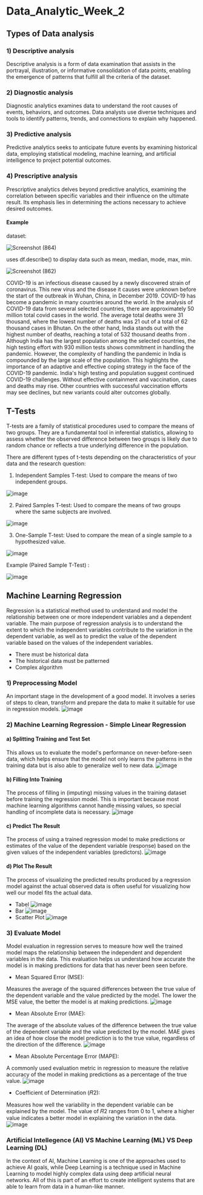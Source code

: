 # Data_Analytic_Week_2
## Types of Data analysis
### 1) Descriptive analysis
Descriptive analysis is a form of data examination that assists in the portrayal, illustration, or informative consolidation of data points, enabling the emergence of patterns that fulfill all the criteria of the dataset.

### 2) Diagnostic analysis
Diagnostic analytics examines data to understand the root causes of events, behaviors, and outcomes. Data analysts use diverse techniques and tools to identify patterns, trends, and connections to explain why happened.

### 3) Predictive analysis
Predictive analytics seeks to anticipate future events by examining historical data, employing statistical modeling, machine learning, and artificial intelligence to project potential outcomes.

### 4) Prescriptive analysis
Prescriptive analytics delves beyond predictive analytics, examining the correlation between specific variables and their influence on the ultimate result. Its emphasis lies in determining the actions necessary to achieve desired outcomes.

#### Example
dataset: 

![Screenshot (864)](https://github.com/ghiyatsalkadzim/Data_Analyst_Week_2/assets/134476980/f111d3d8-59cd-4ee7-aa5d-327003f6e309)

uses df.describe() to display data such as mean, median, mode, max, min.

![Screenshot (862)](https://github.com/ghiyatsalkadzim/Data_Analyst_Week_2/assets/134476980/d0c3f75c-4272-4446-a129-03762eba28cf)

COVID-19 is an infectious disease caused by a newly discovered strain of coronavirus. This new virus and the disease it causes were unknown before the start of the outbreak in Wuhan, China, in December 2019. COVID-19 has become a pandemic in many countries around the world. In the analysis of COVID-19 data from several selected countries, there are approximately 50 million total covid cases in the world. The average total deaths were 31 thousand, where the lowest number of deaths was 21 out of a total of 62 thousand cases in Bhutan. On the other hand, India stands out with the highest number of deaths, reaching a total of 532 thousand deaths from . Although India has the largest population among the selected countries, the high testing effort with 930 million tests shows commitment in handling the pandemic. However, the complexity of handling the pandemic in India is compounded by the large scale of the population. This highlights the importance of an adaptive and effective coping strategy in the face of the COVID-19 pandemic.
    India's high testing and population suggest continued COVID-19 challenges. Without effective containment and vaccination, cases and deaths may rise. Other countries with successful vaccination efforts may see declines, but new variants could alter outcomes globally.

## T-Tests
T-tests are a family of statistical procedures used to compare the means of two groups. They are a fundamental tool in inferential statistics, allowing to assess whether the observed difference between two groups is likely due to random chance or reflects a true underlying difference in the population.

There are different types of t-tests depending on the characteristics of your data and the research question:
1.	Independent Samples T-test: Used to compare the means of two independent groups.

![image](https://github.com/ghiyatsalkadzim/Data_Analyst_Week_2/assets/165742717/8620d7d2-d494-4280-ac3a-06e887421bf2)


2.	Paired Samples T-test: Used to compare the means of two groups where the same subjects are involved.

![image](https://github.com/ghiyatsalkadzim/Data_Analyst_Week_2/assets/165742717/90d4c591-e978-4ab3-9b57-703054476d57)


3.	One-Sample T-test: Used to compare the mean of a single sample to a hypothesized value.

![image](https://github.com/ghiyatsalkadzim/Data_Analyst_Week_2/assets/165742717/5410f66d-0bc1-4802-be46-7ad466fca897)


Example (Paired Sample T-Test) :

![image](https://github.com/ghiyatsalkadzim/Data_Analyst_Week_2/assets/165742717/26834e25-c6da-46e0-9281-222370b7deb4)



## Machine Learning Regression
Regression is a statistical method used to understand and model the relationship between one or more independent variables and a dependent variable. The main purpose of regression analysis is to understand the extent to which the independent variables contribute to the variation in the dependent variable, as well as to predict the value of the dependent variable based on the values of the independent variables.
- There must be historical data
- The historical data must be patterned
- Complex algorithm

### 1) Preprocessing Model
An important stage in the development of a good model. It involves a series of steps to clean, transform and prepare the data to make it suitable for use in regression models.
![image](https://github.com/ghiyatsalkadzim/Data_Analyst_Week_2/assets/165861920/ed81d80c-df45-4ebe-907d-2a26f12bbff8)

### 2) Machine Learning Regression - Simple Linear Regression
#### a) Splitting Training and Test Set
This allows us to evaluate the model's performance on never-before-seen data, which helps ensure that the model not only learns the patterns in the training data but is also able to generalize well to new data.
![image](https://github.com/ghiyatsalkadzim/Data_Analyst_Week_2/assets/165861920/873a6b67-e6f2-47f0-8cf5-826bf0dc6c6b)

#### b) Filling Into Training
The process of filling in (imputing) missing values in the training dataset before training the regression model. This is important because most machine learning algorithms cannot handle missing values, so special handling of incomplete data is necessary.
![image](https://github.com/ghiyatsalkadzim/Data_Analyst_Week_2/assets/165861920/c0a27bcb-8ed0-4d2f-a5f0-1d86b8e671ef)

#### c) Predict The Result
The process of using a trained regression model to make predictions or estimates of the value of the dependent variable (response) based on the given values of the independent variables (predictors).
![image](https://github.com/ghiyatsalkadzim/Data_Analyst_Week_2/assets/165861920/f11e0d32-f582-4ad1-9ffa-2cdf39c0c10f)

#### d) Plot The Result
The process of visualizing the predicted results produced by a regression model against the actual observed data is often useful for visualizing how well our model fits the actual data.
- Tabel
![image](https://github.com/ghiyatsalkadzim/Data_Analyst_Week_2/assets/165861920/fbdf5778-6e88-4063-97fd-b1cfa427e35b)
- Bar
![image](https://github.com/ghiyatsalkadzim/Data_Analyst_Week_2/assets/165861920/123b57f1-9ace-4815-864e-307cf200a8f2)
- Scatter Plot
![image](https://github.com/ghiyatsalkadzim/Data_Analyst_Week_2/assets/165861920/b86522ff-a836-41fe-9e8a-154aaae899e9)

### 3) Evaluate Model
Model evaluation in regression serves to measure how well the trained model maps the relationship between the independent and dependent variables in the data. This evaluation helps us understand how accurate the model is in making predictions for data that has never been seen before.

- Mean Squared Error (MSE):

Measures the average of the squared differences between the true value of the dependent variable and the value predicted by the model. The lower the MSE value, the better the model is at making predictions.
![image](https://github.com/ghiyatsalkadzim/Data_Analyst_Week_2/assets/165861920/9cf57bf8-0d67-400a-b580-7fae30cc33cd)

- Mean Absolute Error (MAE):

The average of the absolute values of the difference between the true value of the dependent variable and the value predicted by the model. MAE gives an idea of how close the model prediction is to the true value, regardless of the direction of the difference.
![image](https://github.com/ghiyatsalkadzim/Data_Analyst_Week_2/assets/165861920/dc14ccd0-d24f-4742-86ff-2fb514b91e66)

- Mean Absolute Percentage Error (MAPE):

A commonly used evaluation metric in regression to measure the relative accuracy of the model in making predictions as a percentage of the true value. 
![image](https://github.com/ghiyatsalkadzim/Data_Analyst_Week_2/assets/165861920/e96bdfb1-c96f-4452-b9ea-32d546d595d6)

- Coefficient of Determination (𝑅2):

Measures how well the variability in the dependent variable can be explained by the model. The value of 𝑅2 ranges from 0 to 1, where a higher value indicates a better model in explaining the variation in the data.
![image](https://github.com/ghiyatsalkadzim/Data_Analyst_Week_2/assets/165861920/fdba0b49-e7c4-4027-a34d-016133c9ae65)

### Artificial Intellegence (AI) VS Machine Learning (ML) VS Deep Learning (DL)
In the context of AI, Machine Learning is one of the approaches used to achieve AI goals, while Deep Learning is a technique used in Machine Learning to model highly complex data using deep artificial neural networks. All of this is part of an effort to create intelligent systems that are able to learn from data in a human-like manner.






